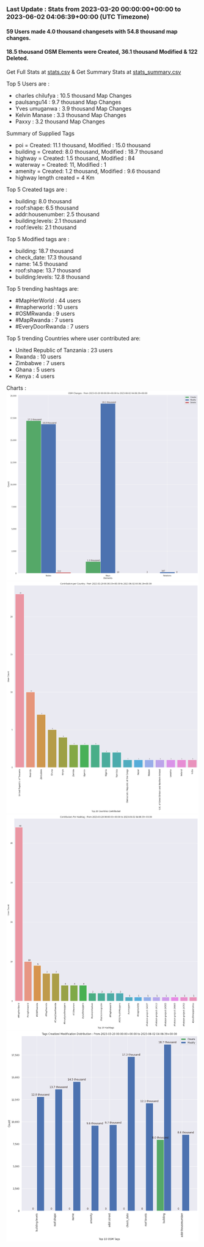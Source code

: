 ### Last Update : Stats from 2023-03-20 00:00:00+00:00 to 2023-06-02 04:06:39+00:00 (UTC Timezone)

#### 59 Users made 4.0 thousand changesets with 54.8 thousand map changes.
#### 18.5 thousand OSM Elements were Created, 36.1 thousand Modified & 122 Deleted.
Get Full Stats at [stats.csv](/stats/mapherworld/Daily/stats.csv)
 & Get Summary Stats at [stats_summary.csv](/stats/mapherworld/Daily/stats_summary.csv)

Top 5 Users are : 
- charles chilufya : 10.5 thousand Map Changes
- paulsangu14 : 9.7 thousand Map Changes
- Yves umuganwa : 3.9 thousand Map Changes
- Kelvin Manase : 3.3 thousand Map Changes
- Paxxy : 3.2 thousand Map Changes

Summary of Supplied Tags
- poi = Created: 11.1 thousand, Modified : 15.0 thousand
- building = Created: 8.0 thousand, Modified : 18.7 thousand
- highway = Created: 1.5 thousand, Modified : 84
- waterway = Created: 11, Modified : 1
- amenity = Created: 1.2 thousand, Modified : 9.6 thousand
- highway length created = 4 Km


Top 5 Created tags are :
- building: 8.0 thousand
- roof:shape: 6.5 thousand
- addr:housenumber: 2.5 thousand
- building:levels: 2.1 thousand
- roof:levels: 2.1 thousand


Top 5 Modified tags are :
- building: 18.7 thousand
- check_date: 17.3 thousand
- name: 14.5 thousand
- roof:shape: 13.7 thousand
- building:levels: 12.8 thousand


Top 5 trending hashtags are:
- #MapHerWorld : 44 users
- #mapherworld : 10 users
- #OSMRwanda : 9 users
- #MapRwanda : 7 users
- #EveryDoorRwanda : 7 users


Top 5 trending Countries where user contributed are:
- United Republic of Tanzania : 23 users
- Rwanda : 10 users
- Zimbabwe : 7 users
- Ghana : 5 users
- Kenya : 4 users


 Charts : 
![Alt text](./stats_osm_changes.png) 
![Alt text](./stats_users_per_country.png) 
![Alt text](./stats_users_per_hashtag.png) 
![Alt text](./stats_tags.png) 
